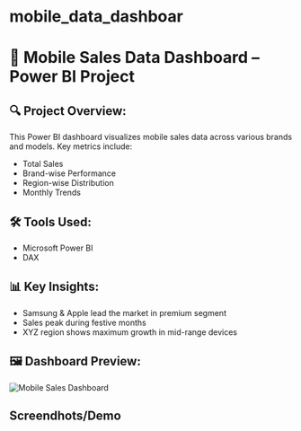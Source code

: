# mobile_data_dashboar
# 📱 Mobile Sales Data Dashboard – Power BI Project

## 🔍 Project Overview:
This Power BI dashboard visualizes mobile sales data across various brands and models. Key metrics include:
- Total Sales
- Brand-wise Performance
- Region-wise Distribution
- Monthly Trends

## 🛠️ Tools Used:
- Microsoft Power BI
-  DAX

## 📊 Key Insights:
- Samsung & Apple lead the market in premium segment
- Sales peak during festive months
- XYZ region shows maximum growth in mid-range devices

## 🖼️ Dashboard Preview:
![Mobile Sales Dashboard](mobile_sales_data.png)

## Screendhots/Demo



